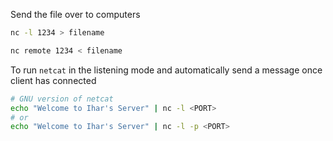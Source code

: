 Send the file over to computers
```bash
nc -l 1234 > filename
```
```bash
nc remote 1234 < filename
```

To run `netcat` in the listening mode and automatically send a message once client has connected
```bash
# GNU version of netcat
echo "Welcome to Ihar's Server" | nc -l <PORT>
# or
echo "Welcome to Ihar's Server" | nc -l -p <PORT>
```
